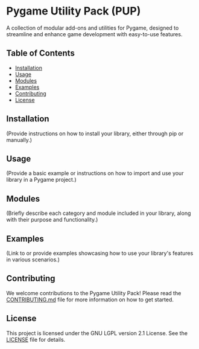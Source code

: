 # Pygame Utility Pack (PUP)

A collection of modular add-ons and utilities for Pygame, designed to streamline and enhance game development with easy-to-use features.

## Table of Contents

- [Installation](#installation)
- [Usage](#usage)
- [Modules](#modules)
- [Examples](#examples)
- [Contributing](#contributing)
- [License](#license)

## Installation

(Provide instructions on how to install your library, either through pip or manually.)

## Usage

(Provide a basic example or instructions on how to import and use your library in a Pygame project.)

## Modules

(Briefly describe each category and module included in your library, along with their purpose and functionality.)

## Examples

(Link to or provide examples showcasing how to use your library's features in various scenarios.)

## Contributing

We welcome contributions to the Pygame Utility Pack! Please read the [CONTRIBUTING.md](CONTRIBUTING.md) file for more information on how to get started.

## License

This project is licensed under the GNU LGPL version 2.1 License. See the [LICENSE](LICENSE) file for details.
